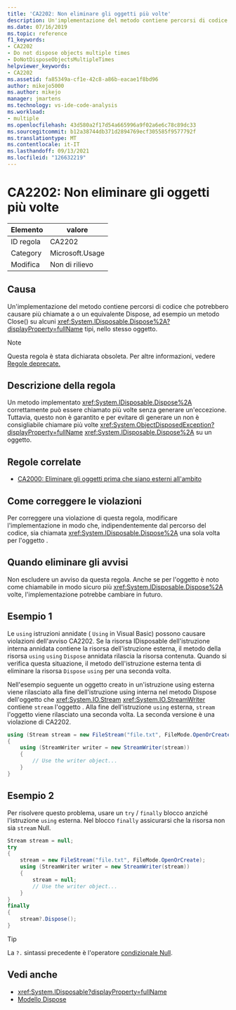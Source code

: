 ```yaml
---
title: 'CA2202: Non eliminare gli oggetti più volte'
description: Un'implementazione del metodo contiene percorsi di codice che potrebbero causare più chiamate a System.IDisposable.Dispose o a un equivalente Dispose, ad esempio un metodo Close in alcuni tipi, nello stesso oggetto.
ms.date: 07/16/2019
ms.topic: reference
f1_keywords:
- CA2202
- Do not dispose objects multiple times
- DoNotDisposeObjectsMultipleTimes
helpviewer_keywords:
- CA2202
ms.assetid: fa85349a-cf1e-42c8-a86b-eacae1f8bd96
author: mikejo5000
ms.author: mikejo
manager: jmartens
ms.technology: vs-ide-code-analysis
ms.workload:
- multiple
ms.openlocfilehash: 43d580a2f17d54a665996a9f02a6e6c78c89dc33
ms.sourcegitcommit: b12a38744db371d2894769ecf305585f9577792f
ms.translationtype: MT
ms.contentlocale: it-IT
ms.lasthandoff: 09/13/2021
ms.locfileid: "126632219"
---
```

# <a name="ca2202-do-not-dispose-objects-multiple-times"></a>CA2202: Non eliminare gli oggetti più volte

|Elemento|valore|
|-|-|
|ID regola|CA2202|
|Category|Microsoft.Usage|
|Modifica|Non di rilievo|

## <a name="cause"></a>Causa
Un'implementazione del metodo contiene percorsi di codice che potrebbero causare più chiamate a o un equivalente Dispose, ad esempio un metodo Close() su alcuni <xref:System.IDisposable.Dispose%2A?displayProperty=fullName> tipi, nello stesso oggetto.

> [!NOTE]
> Questa regola è stata dichiarata obsoleta. Per altre informazioni, vedere [Regole deprecate.](fxcop-unported-deprecated-rules.md)

## <a name="rule-description"></a>Descrizione della regola

Un metodo implementato <xref:System.IDisposable.Dispose%2A> correttamente può essere chiamato più volte senza generare un'eccezione. Tuttavia, questo non è garantito e per evitare di generare un non è consigliabile chiamare più volte <xref:System.ObjectDisposedException?displayProperty=fullName> <xref:System.IDisposable.Dispose%2A> su un oggetto.

## <a name="related-rules"></a>Regole correlate

- [CA2000: Eliminare gli oggetti prima che siano esterni all'ambito](/dotnet/fundamentals/code-analysis/quality-rules/ca2000)

## <a name="how-to-fix-violations"></a>Come correggere le violazioni

Per correggere una violazione di questa regola, modificare l'implementazione in modo che, indipendentemente dal percorso del codice, sia chiamata <xref:System.IDisposable.Dispose%2A> una sola volta per l'oggetto .

## <a name="when-to-suppress-warnings"></a>Quando eliminare gli avvisi

Non escludere un avviso da questa regola. Anche se per l'oggetto è noto come chiamabile in modo sicuro più <xref:System.IDisposable.Dispose%2A> volte, l'implementazione potrebbe cambiare in futuro.

## <a name="example-1"></a>Esempio 1

Le `using` istruzioni annidate ( `Using` in Visual Basic) possono causare violazioni dell'avviso CA2202. Se la risorsa IDisposable dell'istruzione interna annidata contiene la risorsa dell'istruzione esterna, il metodo della risorsa `using` `using` `Dispose` annidata rilascia la risorsa contenuta. Quando si verifica questa situazione, il metodo dell'istruzione esterna tenta di eliminare la risorsa `Dispose` `using` per una seconda volta.

Nell'esempio seguente un oggetto creato in un'istruzione using esterna viene rilasciato alla fine dell'istruzione using interna nel metodo Dispose dell'oggetto che <xref:System.IO.Stream> <xref:System.IO.StreamWriter> contiene `stream` l'oggetto . Alla fine dell'istruzione `using` esterna, `stream` l'oggetto viene rilasciato una seconda volta. La seconda versione è una violazione di CA2202.

```csharp
using (Stream stream = new FileStream("file.txt", FileMode.OpenOrCreate))
{
    using (StreamWriter writer = new StreamWriter(stream))
    {
        // Use the writer object...
    }
}
```

## <a name="example-2"></a>Esempio 2

Per risolvere questo problema, usare un `try` / `finally` blocco anziché l'istruzione `using` esterna. Nel blocco `finally` assicurarsi che la risorsa non sia `stream` Null.

```csharp
Stream stream = null;
try
{
    stream = new FileStream("file.txt", FileMode.OpenOrCreate);
    using (StreamWriter writer = new StreamWriter(stream))
    {
        stream = null;
        // Use the writer object...
    }
}
finally
{
    stream?.Dispose();
}
```

> [!TIP]
> La `?.` sintassi precedente è l'operatore [condizionale Null](/dotnet/csharp/language-reference/operators/member-access-operators#null-conditional-operators--and-).

## <a name="see-also"></a>Vedi anche

- <xref:System.IDisposable?displayProperty=fullName>
- [Modello Dispose](/dotnet/standard/design-guidelines/dispose-pattern)
